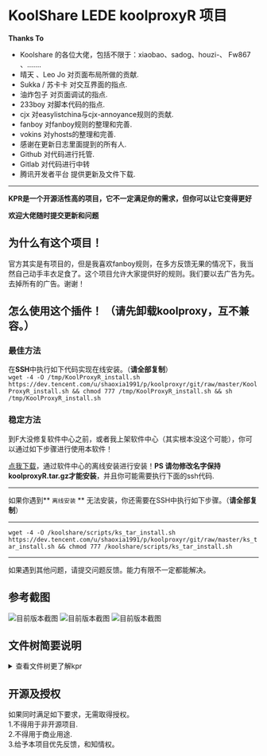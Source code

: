 # KoolShare LEDE koolproxyR 项目
**Thanks To**
- Koolshare 的各位大佬，包括不限于：xiaobao、sadog、houzi-、 Fw867 、.......
- 晴天 、Leo Jo 对页面布局所做的贡献.
- Sukka / 苏卡卡 对交互界面的指点.
- 油炸包子 对页面调试的指点.
- 233boy 对脚本代码的指点.
- cjx 对easylistchina与cjx-annoyance规则的贡献.
- fanboy 对fanboy规则的整理和完善.
- vokins 对yhosts的整理和完善.
- 感谢在更新日志里面提到的所有人.
- Github 对代码进行托管.
- Gitlab 对代码进行中转
- 腾讯开发者平台 提供更新及文件下载.
---
**KPR是一个开源活性高的项目，它不一定满足你的需求，但你可以让它变得更好**

**欢迎大佬随时提交更新和问题**

## 为什么有这个项目！

官方其实是有项目的，但是我喜欢fanboy规则，在多方反馈无果的情况下，我当然自己动手丰衣足食了。这个项目允许大家提供好的规则。我们要以去广告为先。去掉所有的广告。谢谢！

## 怎么使用这个插件！ （请先卸载koolproxy，互不兼容。）
### 最佳方法 
在**SSH**中执行如下代码实现在线安装。（**请全部复制**）  
`wget -4 -O /tmp/KoolProxyR_install.sh https://dev.tencent.com/u/shaoxia1991/p/koolproxyr/git/raw/master/KoolProxyR_install.sh && chmod 777 /tmp/KoolProxyR_install.sh && sh /tmp/KoolProxyR_install.sh`


### 稳定方法
到F大没修复软件中心之前，或者我上架软件中心（其实根本没这个可能），你可以通过如下步骤进行使用本软件！

[点我下载](https://dev.tencent.com/u/shaoxia1991/p/koolproxyr/git/raw/master/koolproxyR.tar.gz)，通过软件中心的离线安装进行安装！**PS 请勿修改名字保持koolproxyR.tar.gz才能安装**，并且你可能需要执行下面的ssh代码.

---
如果你遇到** `离线安装` ** 无法安装，你还需要在SSH中执行如下步骤。（**请全部复制**）    

---

`wget -4 -O /koolshare/scripts/ks_tar_install.sh https://dev.tencent.com/u/shaoxia1991/p/koolproxyr/git/raw/master/ks_tar_install.sh && chmod 777 /koolshare/scripts/ks_tar_install.sh`

---

如果遇到其他问题，请提交问题反馈。能力有限不一定都能解决。


## 参考截图

![目前版本截图](https://github.com/user1121114685/koolproxyR/blob/master/20190328233937.jpg?raw=true "后续更新可能还会有更新！")
![目前版本截图](https://github.com/user1121114685/koolproxyR/blob/master/20190328233849.jpg?raw=true "后续更新可能还会有更新！")
![目前版本截图](https://github.com/user1121114685/koolproxyR/blob/master/20190407215443.jpg?raw=true "后续更新可能还会有更新！")

## 文件树简要说明
<details>
<summary>查看文件树更了解kpr</summary>
<pre><code>.
├── 20190328233849.jpg      项目首页用图片
├── 20190328233937.jpg      项目首页用图片
├── 20190407215443.jpg      项目首页用图片
├── backup.sh       软件中心调用的备份sh用于生成 history
├── build.sh        编译kpr版本---需要配合软件中心。当然也可以剔除那部分配合.
├── Changelog.txt       更新日志
├── config.json.js      暂时无用
├── history     历史版本
├── koolproxyR      主程序文件夹
│   ├── haveged_1.9.4-1_x86_64.ipk  用于解决kpr与v2ray ss 冲突导致开机变慢的问题
│   ├── init.d
│   │   └── S93koolproxyR.sh        自启脚本
│   ├── install.sh      离线安装执行脚本
│   ├── koolproxyR      /koolshare 下的文件夹 也是软件名字
│   │   ├── data
│   │   │   ├── gen_ca.sh       生成证书的脚本
│   │   │   ├── koolproxyR_ipset.conf       黑名单控制文件
│   │   │   ├── openssl.cnf     生成证书用的openssl配置文件
│   │   │   ├── rules       规则
│   │   │   │   ├── easylistchina.txt       主规则
│   │   │   │   ├── easylistchina.txt.md5
│   │   │   │   ├── fanboy-annoyance.txt        fanboy普通规则
│   │   │   │   ├── fanboy-annoyance.txt.md5
│   │   │   │   ├── kp.dat         视频加密规则
│   │   │   │   ├── kp.dat.md5
│   │   │   │   ├── kpr_video_list.txt      备用视频规则（主规则加载，视频规则没有加载的情况下使用）
│   │   │   │   ├── kpr_video_list.txt.md5
│   │   │   │   ├── user.txt           自定义规则文件
│   │   │   │   ├── user.txt.md5
│   │   │   │   ├── yhosts.txt      补充规则文件
│   │   │   │   └── yhosts.txt.md5
│   │   │   └── source.list     规则控制文件，此文件控制koolproxy加载那些规则。
│   │   ├── koolproxy       kp二进制文件
│   │   └── kpr_config.sh   kpr保存的时候执行的配置文件。【核心】
│   ├── libhavege_1.9.4-1_x86_64.ipk        用于解决kpr与v2ray ss 冲突导致开机变慢的问题
│   ├── scripts     脚本目录 安装后位于/koolshare/scripts
│   │   ├── KoolProxyR_cert.sh      证书相关脚本备份.恢复.生成 .0 根证书
│   │   ├── KoolProxyR_check_chain.sh    检查SS WG V2RAY 和是否被kiil的脚本
│   │   ├── KoolProxyR_config.sh        控制重启Kpr的文件----
│   │   ├── KoolProxyR_debug.sh         附加设置-调试模式的脚本
│   │   ├── KoolProxyR_getarp.sh        获取arp 脚本
│   │   ├── KoolProxyR_rules_status.sh      规则的状态脚本
│   │   ├── KoolProxyR_rule_update.sh       规则的更新脚本
│   │   ├── KoolProxyR_status.sh        kpr状态监测脚本
│   │   └── KoolProxyR_update_now.sh    kpr在线更新脚本
│   ├── uninstall.sh        卸载脚本
│   └── webs
│       ├── Module_koolproxyR.asp       Kpr界面文件
│       └── res
│           ├── icon-koolproxyR-bg.png      软件中心背景图标
│           ├── icon-koolproxyR.png         软件中心主图标
│           └── icon_koolproxyR-v.png       kpr界面文件左上角调用的图标
├── KoolProxyR_install.sh       在线安装/更新KPR的脚本
├── KoolProxyR_my_rule_diy.sh     自定义SHELL文件,放入/koolshare/scripts下即可
├── koolproxyR.tar.gz       最新版本的kpr离线安装包
├── kpr_tar_install.sh      kpr在线更新调用的离线安装脚本
├── KPR内图标.psd       图标开源
├── KPR图标背景图片.psd     图片开源
├── ks_tar_install.sh        软件中心离线安装脚本（修复了离线安装验证不通过的问题）
├── README.md       你现在所看到的页面
└── version        版本号，负责控制kpr的更新和md5核对。
</code></pre>
</details>


## 开源及授权
如果同时满足如下要求，无需取得授权。  
1.不得用于非开源项目.  
2.不得用于商业用途.  
3.给予本项目优先反馈，和知情权。  